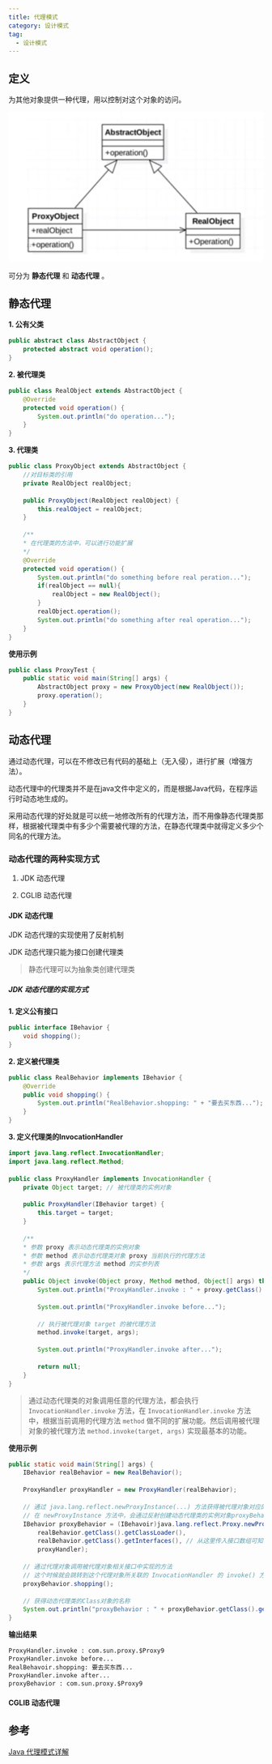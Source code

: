 ```yaml
---
title: 代理模式
category: 设计模式
tag:
  - 设计模式
---
```


## 定义

为其他对象提供一种代理，用以控制对这个对象的访问。

![](./images/proxy-pattern/01.png)

可分为 **静态代理** 和 **动态代理** 。

## 静态代理

**1. 公有父类**

```java
public abstract class AbstractObject {
    protected abstract void operation();
}
```

**2. 被代理类**

```java
public class RealObject extends AbstractObject {
    @Override
    protected void operation() {
        System.out.println("do operation...");
    }
}
```

**3. 代理类**

```java
public class ProxyObject extends AbstractObject {
    //对目标类的引用
    private RealObject realObject;

    public ProxyObject(RealObject realObject) {
        this.realObject = realObject;
    }

    /**
    * 在代理类的方法中，可以进行功能扩展
    */
    @Override
    protected void operation() {
        System.out.println("do something before real peration...");
        if(realObject == null){
            realObject = new RealObject();
        }
        realObject.operation();
        System.out.println("do something after real operation...");
    }
}
```

**使用示例**

```java
public class ProxyTest {
    public static void main(String[] args) {
        AbstractObject proxy = new ProxyObject(new RealObject());
        proxy.operation();
    }
}
```

## 动态代理

通过动态代理，可以在不修改已有代码的基础上（无入侵），进行扩展（增强方法）。

动态代理中的代理类并不是在java文件中定义的，而是根据Java代码，在程序运行时动态地生成的。

采用动态代理的好处就是可以统一地修改所有的代理方法，而不用像静态代理类那样，根据被代理类中有多少个需要被代理的方法，在静态代理类中就得定义多少个同名的代理方法。

### 动态代理的两种实现方式

1. JDK 动态代理

2. CGLIB 动态代理

#### JDK 动态代理

JDK 动态代理的实现使用了反射机制

JDK 动态代理只能为接口创建代理类
> 静态代理可以为抽象类创建代理类

##### JDK 动态代理的实现方式

**1. 定义公有接口**

```java
public interface IBehavior {
    void shopping();
}
```

**2. 定义被代理类**

```java
public class RealBehavior implements IBehavior {
    @Override
    public void shopping() {
        System.out.println("RealBehavior.shopping: " + "要去买东西...");
    }
}
```

**3. 定义代理类的InvocationHandler**

```java
import java.lang.reflect.InvocationHandler;
import java.lang.reflect.Method;

public class ProxyHandler implements InvocationHandler {
    private Object target; // 被代理类的实例对象

    public ProxyHandler(IBehavior target) {
        this.target = target;
    }

    /**
    * 参数 proxy 表示动态代理类的实例对象
    * 参数 method 表示动态代理类对象 proxy 当前执行的代理方法
    * 参数 args 表示代理方法 method 的实参列表
    */
    public Object invoke(Object proxy, Method method, Object[] args) throws Throwable {
        System.out.println("ProxyHandler.invoke : " + proxy.getClass().getName());

        System.out.println("ProxyHandler.invoke before...");

        // 执行被代理对象 target 的被代理方法
        method.invoke(target, args);

        System.out.println("ProxyHandler.invoke after...");

        return null;
    }
}
```

> 通过动态代理类的对象调用任意的代理方法，都会执行 `InvocationHandler.invoke` 方法，在 `InvocationHandler.invoke` 方法中，根据当前调用的代理方法 `method` 做不同的扩展功能。然后调用被代理对象的被代理方法 `method.invoke(target, args)` 实现最基本的功能。

**使用示例**

```java
public static void main(String[] args) {
    IBehavior realBehavior = new RealBehavior();

    ProxyHandler proxyHandler = new ProxyHandler(realBehavior);

    // 通过 java.lang.reflect.newProxyInstance(...) 方法获得被代理对象对应的代理对象
    // 在 newProxyInstance 方法中，会通过反射创建动态代理类的实例对象proxyBehavior
    IBehavior proxyBehavior = (IBehavoir)java.lang.reflect.Proxy.newProxyInstance(
        realBehavior.getClass().getClassLoader(),
        realBehavior.getClass().getInterfaces(), // 从这里传入接口数组可知，一个动态代理类可以代理多个接口
        proxyHandler);

    // 通过代理对象调用被代理对象相关接口中实现的方法
    // 这个时候就会跳转到这个代理对象所关联的 InvocationHandler 的 invoke() 方法去执行
    proxyBehavior.shopping();

    // 获得动态代理类的Class对象的名称
    System.out.println("proxyBehavior : " + proxyBehavior.getClass().getName());
}
```

**输出结果**

```
ProxyHandler.invoke : com.sun.proxy.$Proxy9
ProxyHandler.invoke before...
RealBehavoir.shopping: 要去买东西...
ProxyHandler.invoke after...
proxyBehavior : com.sun.proxy.$Proxy9
```

#### CGLIB 动态代理

## 参考

[Java 代理模式详解](/java/basis/proxy.md)